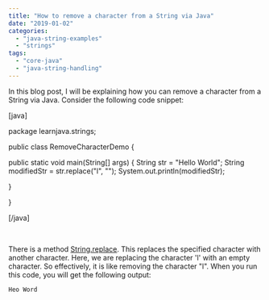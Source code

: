 ```yaml
---
title: "How to remove a character from a String via Java"
date: "2019-01-02"
categories: 
  - "java-string-examples"
  - "strings"
tags: 
  - "core-java"
  - "java-string-handling"
---
```


In this blog post, I will be explaining how you can remove a character from a String via Java. Consider the following code snippet:

\[java\]

package learnjava.strings;

public class RemoveCharacterDemo {

public static void main(String\[\] args) { String str = "Hello World"; String modifiedStr = str.replace("l", ""); System.out.println(modifiedStr);

}

}

\[/java\]

 

There is a method [String.replace](https://docs.oracle.com/javase/8/docs/api/java/lang/String.html#replace-char-char-). This replaces the specified character with another character. Here, we are replacing the character 'l' with an empty character. So effectively, it is like removing the character "l". When you run this code, you will get the following output:

```
Heo Word
```
